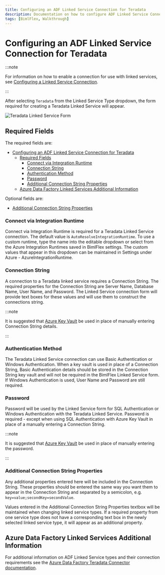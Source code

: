 ```yaml
---
title: Configuring an ADF Linked Service Connection for Teradata
description: Documentation on how to configure ADF Linked Service Connection for Teradata with required fields, connection strings, and links to additional information
tags: [BimlFlex, Walkthrough]
---
```

# Configuring an ADF Linked Service Connection for Teradata



:::note

For information on how to enable a connection for use with linked services, see [Configuring a Linked Service Connection](./create-linked-service-connection).

:::


[//]: # (TODO List of stages, connection types, and system types that can use Teradata)

After selecting `Teradata` from the Linked Service Type dropdown, the form required for creating a Teradata Linked Service will appear.

![Teradata Linked Service Form](/img/bimlflex/bimlflex-ss-app-connections-adf-teradata-form.png "Teradata Linked Service Form")

## Required Fields

The required fields are:

- [Configuring an ADF Linked Service Connection for Teradata](#configuring-an-adf-linked-service-connection-for-teradata)
  - [Required Fields](#required-fields)
    - [Connect via Integration Runtime](#connect-via-integration-runtime)
    - [Connection String](#connection-string)
    - [Authentication Method](#authentication-method)
    - [Password](#password)
    - [Additional Connection String Properties](#additional-connection-string-properties)
  - [Azure Data Factory Linked Services Additional Information](#azure-data-factory-linked-services-additional-information)

Optional fields are:

+ [Additional Connection String Properties](#additional-connection-string-properties)

### Connect via Integration Runtime

Connect via Integration Runtime is required for a Teradata Linked Service connection.
The default value is `AutoResolveIntegrationRuntime`.
To use a custom runtime, type the name into the editable dropdown or select from the Azure Integration Runtimes saved in BimlFlex settings.
The custom values that appear in this dropdown can be maintained in Settings under Azure - AzureIntegrationRuntime.

### Connection String

A connection to a Teradata linked service requires a Connection String.
The required properties for the Connection String are Server Name, Database Name, User Name, and Password.
The Linked Service connection form will provide text boxes for these values and will use them to construct the connections string.



:::note

It is suggested that [Azure Key Vault](linked-service-azure-key-vault.md) be used in place of manually entering Connection String details.

:::


### Authentication Method

The Teradata Linked Service connection can use Basic Authentication or Windows Authentication.
When a key vault is used in place of a Connection String, Basic Authentication details should be stored in the Connection String key vault and will not be required in the BimlFlex Linked Service form.
If Windows Authentication is used, User Name and Password are still required.

### Password

Password will be used by the Linked Service form for SQL Authentication or Windows Authentication with the Teradata Linked Service.
Password is required - except when using SQL Authentication with Azure Key Vault in place of a manually entering a Connection String.



:::note

It is suggested that [Azure Key Vault](linked-service-azure-key-vault.md) be used in place of manually entering the password.

:::


### Additional Connection String Properties

Any additional properties entered here will be included in the Connection String.
These properties should be entered the same way you want them to appear in the Connection String and separated by a semicolon, e.g. `key=value;secondKey=secondValue`.

Values entered in the Additional Connection String Properties textbox will be maintained when changing linked service types.
If a required property from one service type does not have a corresponding text box in the newly selected linked service type, it will appear as an additional property.

## Azure Data Factory Linked Services Additional Information

For additional information on ADF Linked Service types and their connection requirements see the [Azure Data Factory Teradata Connector documentation](https://docs.microsoft.com/en-us/azure/data-factory/connector-teradata).
